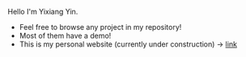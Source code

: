 Hello I'm Yixiang Yin. <br>
- Feel free to browse any project in my repository! 
- Most of them have a demo! 
- This is my personal website (currently under construction) -> [link](https://yixiangyin.github.io/)
<!---
yixiangyin/yixiangyin is a ✨ special ✨ repository because its `README.md` (this file) appears on your GitHub profile.
You can click the Preview link to take a look at your changes.
--->
